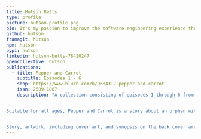 ```yaml
---
title: Hutson Betts
type: profile
picture: hutson-profile.png
bio: It's my passion to improve the software engineering experience through advocacy, guidance, and the development of automation tooling.
github: hutson
framagit: hutson
npm: hutson
pypi: hutson
linkedin: hutson-betts-78420247
opencollective: hutson
publications:
  - title: Pepper and Carrot
    subtitle: Episodes 1 - 6
    shop: https://www.blurb.com/b/9684312-pepper-and-carrot
    issn: 2689-1867
    description: "A collection consisting of episodes 1 through 6 from the amazing Pepper and Carrot webcomic, assembled here in a comic book style format.


Suitable for all ages, Pepper and Carrot is a story about an orphan witch and her cat living in the magical world of Hereva, a world full of potions, adventure, and strange creatures.


Story, artwork, including cover art, and synopsis on the back cover are all generously provided to the public by the Pepper and Carrot author, David Revoy, under the Creative Commons Attribution 4.0 license."
---
```

